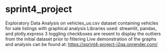 # sprint4_project
Exploratory Data Analysis on vehicles_us.csv dataset containing vehicles for sale listings with graphical analysis
Libraries used: streamlit, pandas, and plotly.express
3 toggling checkboxes are resent to display the outliers from the initial dataset prior to filtering
Live demonstration of the graphs and analysis can be found at: https://sprint4-project-i2qa.onrender.com/
